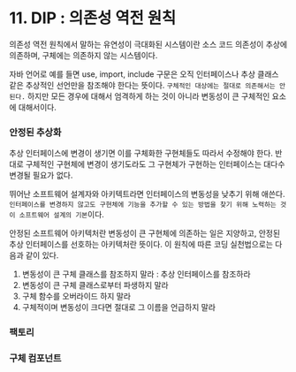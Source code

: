 # 11. DIP : 의존성 역전 원칙
의존성 역전 원칙에서 말하는 유연성이 극대화된 시스템이란 소스 코드 의존성이 추상에 의존하며, 구체에는 의존하지 않는 시스템이다.

자바 언어로 예를 들면 use, import, include 구문은 오직 인터페이스나 추상 클래스 같은 추상적인 선언만을 참조해야 한다는 뜻이다. `구체적인 대상에는 절대로 의존해서는 안 된다.`
하지만 모든 경우에 대해서 엄격하게 하는 것이 아니라 변동성이 큰 구체적인 요소에 대해서이다.

### 안정된 추상화
추상 인터페이스에 변경이 생기면 이를 구체화한 구현체들도 따라서 수정해야 한다. 반대로 구체적인 구현체에 변경이 생기도라도 그 구현체가 구현하는 인터페이스는 대다수 변경될 필요가 없다.

뛰어난 소프트웨어 설계자와 아키텍트라면 인터페이스의 변동성을 낮추기 위해 애쓴다. `인터페이스를 변경하지 않고도 구현체에 기능을 추가할 수 있는 방법을 찾기 위해 노력하는 것이 소프트웨어 설계의 기본`이다.

안정된 소프트웨어 아키텍처란 변동성이 큰 구현체에 의존하는 일은 지양하고, 안정된 추상 인터페이스를 선호하는 아키텍처란 뜻이다. 이 원칙에 따른 코딩 실천법으로는 다음과 같이 있다.
1. 변동성이 큰 구체 클래스를 참조하지 말라 : 추상 인터페이스를 참조하라
2. 변동성이 큰 구체 클래스로부터 파생하지 말라
3. 구체 함수를 오버라이드 하지 말라
4. 구체적이며 변동성이 크다면 절대로 그 이름을 언급하지 말라

### 팩토리

### 구체 컴포넌트